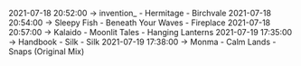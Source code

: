 2021-07-18 20:52:00 -> invention_ - Hermitage - Birchvale
2021-07-18 20:54:00 -> Sleepy Fish - Beneath Your Waves - Fireplace
2021-07-18 20:57:00 -> Kalaido - Moonlit Tales - Hanging Lanterns
2021-07-19 17:35:00 -> Handbook - Silk - Silk
2021-07-19 17:38:00 -> Monma - Calm Lands - Snaps (Original Mix)
